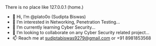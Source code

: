 There is no place like 127.0.0.1 (home.)

- 👋 Hi, I’m @plato0o (Sudipta Biswas)
- 👀 I’m interested in Networking, Penetration Testing...
- 🌱 I’m currently learning Cyber Security...
- 💞️ I’m looking to collaborate on any Cyber Security related project...
- 📫 Reach me at sudiptabiswas9279@gmail.com or +91 8981853568
